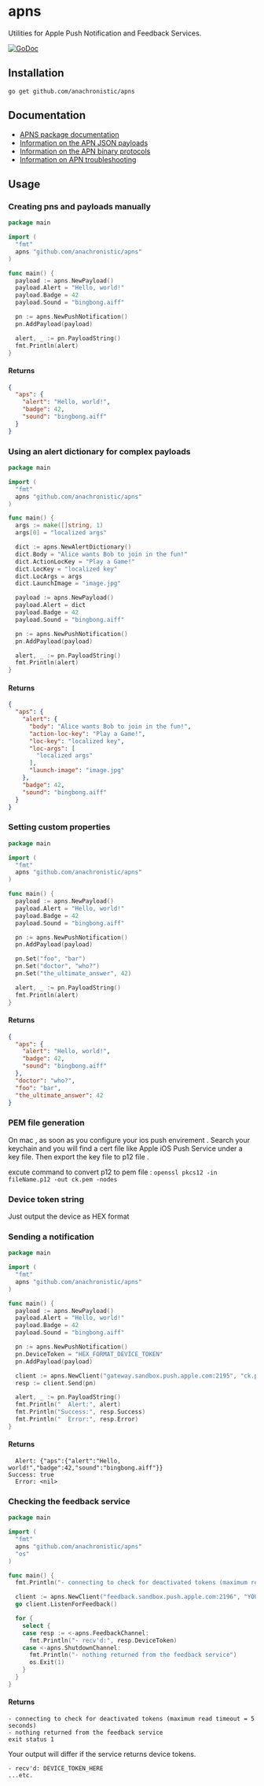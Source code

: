 # apns

Utilities for Apple Push Notification and Feedback Services.

[![GoDoc](https://godoc.org/github.com/anachronistic/apns?status.png)](https://godoc.org/github.com/anachronistic/apns)

## Installation

`go get github.com/anachronistic/apns`

## Documentation

- [APNS package documentation](http://godoc.org/github.com/anachronistic/apns)
- [Information on the APN JSON payloads](http://developer.apple.com/library/mac/#documentation/NetworkingInternet/Conceptual/RemoteNotificationsPG/Chapters/ApplePushService.html)
- [Information on the APN binary protocols](http://developer.apple.com/library/ios/#documentation/NetworkingInternet/Conceptual/RemoteNotificationsPG/Chapters/CommunicatingWIthAPS.html)
- [Information on APN troubleshooting](http://developer.apple.com/library/ios/#technotes/tn2265/_index.html)

## Usage

### Creating pns and payloads manually
```go
package main

import (
  "fmt"
  apns "github.com/anachronistic/apns"
)

func main() {
  payload := apns.NewPayload()
  payload.Alert = "Hello, world!"
  payload.Badge = 42
  payload.Sound = "bingbong.aiff"

  pn := apns.NewPushNotification()
  pn.AddPayload(payload)

  alert, _ := pn.PayloadString()
  fmt.Println(alert)
}
```

#### Returns
```json
{
  "aps": {
    "alert": "Hello, world!",
    "badge": 42,
    "sound": "bingbong.aiff"
  }
}
```

### Using an alert dictionary for complex payloads
```go
package main

import (
  "fmt"
  apns "github.com/anachronistic/apns"
)

func main() {
  args := make([]string, 1)
  args[0] = "localized args"

  dict := apns.NewAlertDictionary()
  dict.Body = "Alice wants Bob to join in the fun!"
  dict.ActionLocKey = "Play a Game!"
  dict.LocKey = "localized key"
  dict.LocArgs = args
  dict.LaunchImage = "image.jpg"

  payload := apns.NewPayload()
  payload.Alert = dict
  payload.Badge = 42
  payload.Sound = "bingbong.aiff"

  pn := apns.NewPushNotification()
  pn.AddPayload(payload)

  alert, _ := pn.PayloadString()
  fmt.Println(alert)
}
```

#### Returns
```json
{
  "aps": {
    "alert": {
      "body": "Alice wants Bob to join in the fun!",
      "action-loc-key": "Play a Game!",
      "loc-key": "localized key",
      "loc-args": [
        "localized args"
      ],
      "launch-image": "image.jpg"
    },
    "badge": 42,
    "sound": "bingbong.aiff"
  }
}
```

### Setting custom properties
```go
package main

import (
  "fmt"
  apns "github.com/anachronistic/apns"
)

func main() {
  payload := apns.NewPayload()
  payload.Alert = "Hello, world!"
  payload.Badge = 42
  payload.Sound = "bingbong.aiff"

  pn := apns.NewPushNotification()
  pn.AddPayload(payload)

  pn.Set("foo", "bar")
  pn.Set("doctor", "who?")
  pn.Set("the_ultimate_answer", 42)

  alert, _ := pn.PayloadString()
  fmt.Println(alert)
}
```

#### Returns
```json
{
  "aps": {
    "alert": "Hello, world!",
    "badge": 42,
    "sound": "bingbong.aiff"
  },
  "doctor": "who?",
  "foo": "bar",
  "the_ultimate_answer": 42
}
```

### PEM file generation 
  On mac , as soon as you configure your ios push envirement . Search your keychain and you will find a cert file like Apple iOS Push Service under a key file. Then export the key file to p12 file .
  
  excute command to convert p12 to pem file : 
  ```openssl pkcs12 -in fileName.p12 -out ck.pem -nodes```

### Device token string
  Just output the device as HEX format

### Sending a notification
```go
package main

import (
  "fmt"
  apns "github.com/anachronistic/apns"
)

func main() {
  payload := apns.NewPayload()
  payload.Alert = "Hello, world!"
  payload.Badge = 42
  payload.Sound = "bingbong.aiff"

  pn := apns.NewPushNotification()
  pn.DeviceToken = "HEX_FORMAT_DEVICE_TOKEN"
  pn.AddPayload(payload)

  client := apns.NewClient("gateway.sandbox.push.apple.com:2195", "ck.pem", "ck.pem")
  resp := client.Send(pn)

  alert, _ := pn.PayloadString()
  fmt.Println("  Alert:", alert)
  fmt.Println("Success:", resp.Success)
  fmt.Println("  Error:", resp.Error)
}
```

#### Returns
```shell
  Alert: {"aps":{"alert":"Hello, world!","badge":42,"sound":"bingbong.aiff"}}
Success: true
  Error: <nil>
```

### Checking the feedback service
```go
package main

import (
  "fmt"
  apns "github.com/anachronistic/apns"
  "os"
)

func main() {
  fmt.Println("- connecting to check for deactivated tokens (maximum read timeout =", apns.FeedbackTimeoutSeconds, "seconds)")

  client := apns.NewClient("feedback.sandbox.push.apple.com:2196", "YOUR_CERT_PEM", "YOUR_KEY_NOENC_PEM")
  go client.ListenForFeedback()

  for {
    select {
    case resp := <-apns.FeedbackChannel:
      fmt.Println("- recv'd:", resp.DeviceToken)
    case <-apns.ShutdownChannel:
      fmt.Println("- nothing returned from the feedback service")
      os.Exit(1)
    }
  }
}
```

#### Returns
```shell
- connecting to check for deactivated tokens (maximum read timeout = 5 seconds)
- nothing returned from the feedback service
exit status 1
```

Your output will differ if the service returns device tokens.

```shell
- recv'd: DEVICE_TOKEN_HERE
...etc.
```
